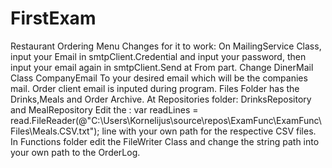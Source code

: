 # FirstExam
Restaurant Ordering Menu
Changes for it to work:
On MailingService Class, input your  Email in smtpClient.Credential and input your password, then input your email again in smtpClient.Send at From part.
Change DinerMail Class CompanyEmail To your desired email which will be the companies mail.
Order client email is inputed during program.
Files Folder has the Drinks,Meals and Order Archive.
At Repositories folder: DrinksRepository and MealRepository Edit the :
var readLines = read.FileReader(@"C:\Users\Kornelijus\source\repos\ExamFunc\ExamFunc\Files\Meals.CSV.txt"); line with your own path for the respective CSV files.
In Functions folder edit the FileWriter Class and change the string path into your own path to the OrderLog.

